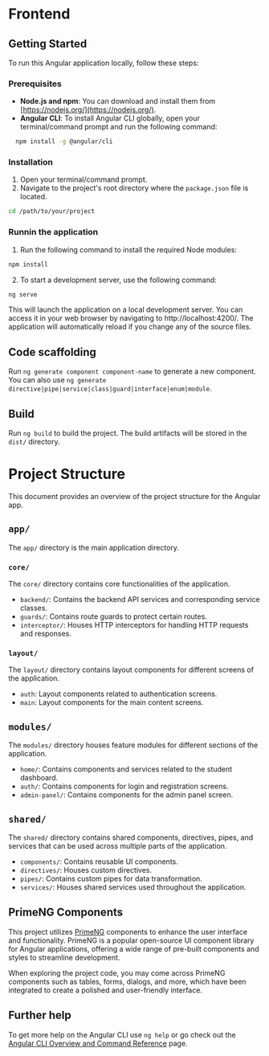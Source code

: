 # Frontend

## Getting Started

To run this Angular application locally, follow these steps:

### Prerequisites

- **Node.js and npm**: You can download and install them from [https://nodejs.org/](https://nodejs.org/).
- **Angular CLI**: To install Angular CLI globally, open your terminal/command prompt and run the following command:

```bash
  npm install -g @angular/cli
```

### Installation

1. Open your terminal/command prompt.
2. Navigate to the project's root directory where the `package.json` file is located.

```bash
cd /path/to/your/project
```

### Runnin the application

1. Run the following command to install the required Node modules:

```bash
npm install
```

2. To start a development server, use the following command:

```bash
ng serve
```

This will launch the application on a local development server. You can access it in your web browser by navigating to http://localhost:4200/. The application will automatically reload if you change any of the source files.

## Code scaffolding

Run `ng generate component component-name` to generate a new component. You can also use `ng generate directive|pipe|service|class|guard|interface|enum|module`.

## Build

Run `ng build` to build the project. The build artifacts will be stored in the `dist/` directory.

# Project Structure

This document provides an overview of the project structure for the Angular app.

## `app/`

The `app/` directory is the main application directory.

### `core/`

The `core/` directory contains core functionalities of the application.

- `backend/`: Contains the backend API services and corresponding service classes.
- `guards/`: Contains route guards to protect certain routes.
- `interceptor/`: Houses HTTP interceptors for handling HTTP requests and responses.

### `layout/`

The `layout/` directory contains layout components for different screens of the application.

- `auth`: Layout components related to authentication screens.
- `main`: Layout components for the main content screens.

## `modules/`

The `modules/` directory houses feature modules for different sections of the application.

- `home/`: Contains components and services related to the student dashboard.
- `auth/`: Contains components for login and registration screens.
- `admin-panel/`: Contains components for the admin panel screen.

## `shared/`

The `shared/` directory contains shared components, directives, pipes, and services that can be used across multiple parts of the application.

- `components/`: Contains reusable UI components.
- `directives/`: Houses custom directives.
- `pipes/`: Contains custom pipes for data transformation.
- `services/`: Houses shared services used throughout the application.

## PrimeNG Components

This project utilizes [PrimeNG](https://www.primefaces.org/primeng/) components to enhance the user interface and functionality. PrimeNG is a popular open-source UI component library for Angular applications, offering a wide range of pre-built components and styles to streamline development.

When exploring the project code, you may come across PrimeNG components such as tables, forms, dialogs, and more, which have been integrated to create a polished and user-friendly interface.

## Further help

To get more help on the Angular CLI use `ng help` or go check out the [Angular CLI Overview and Command Reference](https://angular.io/cli) page.
